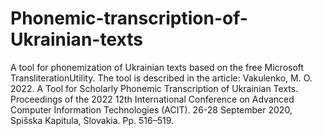 # Phonemic-transcription-of-Ukrainian-texts
A tool for phonemization of Ukrainian texts based on the free Microsoft TransliterationUtility.
The tool is described in the article: 
Vakulenko, M. O. 2022. A Tool for Scholarly Phonemic Transcription of Ukrainian Texts. Proceedings of the 2022 12th International Conference on Advanced Computer Information Technologies (ACIT). 26-28 September 2020, Spišska Kapitula, Slovakia. Pp. 516–519.
